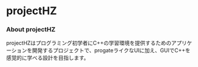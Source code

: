 # projectHZ

### About projectHZ
projectHZはプログラミング初学者にC++の学習環境を提供するためのアプリケーションを開発するプロジェクトで、progateライクなUIに加え、GUIでC++を感覚的に学べる設計を目指します。

